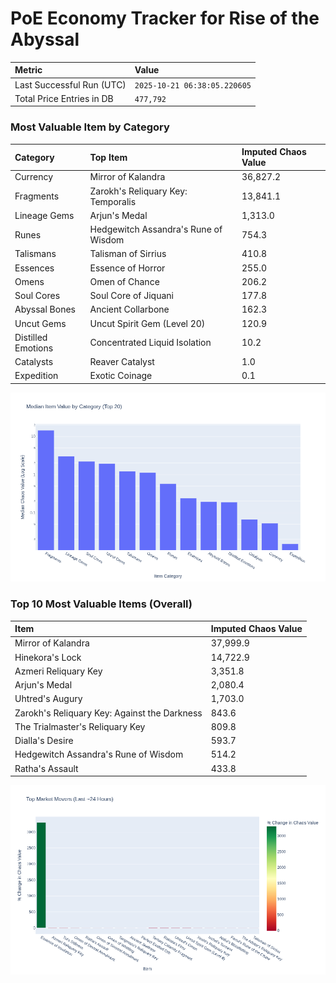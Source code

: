 # PoE Economy Tracker for Rise of the Abyssal

<!-- START_MAINTENANCE -->
| Metric | Value |
|:---|:---|
| Last Successful Run (UTC) | `2025-10-21 06:38:05.220605` |
| Total Price Entries in DB | `477,792` |

<!-- END_MAINTENANCE -->

<!-- START_DATAFRAME_DEBUG -->
<!-- END_DATAFRAME_DEBUG -->

<!-- START_CATEGORY_ANALYSIS -->
### Most Valuable Item by Category
| Category | Top Item | Imputed Chaos Value |
| :--- | :--- | :--- |
| Currency | Mirror of Kalandra | 36,827.2 |
| Fragments | Zarokh's Reliquary Key: Temporalis | 13,841.1 |
| Lineage Gems | Arjun's Medal | 1,313.0 |
| Runes | Hedgewitch Assandra's Rune of Wisdom | 754.3 |
| Talismans | Talisman of Sirrius | 410.8 |
| Essences | Essence of Horror | 255.0 |
| Omens | Omen of Chance | 206.2 |
| Soul Cores | Soul Core of Jiquani | 177.8 |
| Abyssal Bones | Ancient Collarbone | 162.3 |
| Uncut Gems | Uncut Spirit Gem (Level 20) | 120.9 |
| Distilled Emotions | Concentrated Liquid Isolation | 10.2 |
| Catalysts | Reaver Catalyst | 1.0 |
| Expedition | Exotic Coinage | 0.1 |


![Category Analysis Chart](charts/category_analysis.png)
<!-- END_ANALYSIS -->

<!-- START_ANALYSIS -->
### Top 10 Most Valuable Items (Overall)
| Item | Imputed Chaos Value |
| :--- | :--- |
| Mirror of Kalandra | 37,999.9 |
| Hinekora's Lock | 14,722.9 |
| Azmeri Reliquary Key | 3,351.8 |
| Arjun's Medal | 2,080.4 |
| Uhtred's Augury | 1,703.0 |
| Zarokh's Reliquary Key: Against the Darkness | 843.6 |
| The Trialmaster's Reliquary Key | 809.8 |
| Dialla's Desire | 593.7 |
| Hedgewitch Assandra's Rune of Wisdom | 514.2 |
| Ratha's Assault | 433.8 |


![Market Movers Chart](charts/market_movers.png)
<!-- END_ANALYSIS -->
